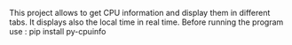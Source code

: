This project allows to get CPU information and display them in different tabs.
It displays also the local time in real time.
Before running the program use : pip install py-cpuinfo
